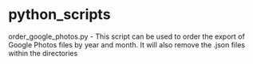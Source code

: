 # python_scripts

order_google_photos.py - This script can be used to order the export of Google Photos files by year and month. It will also remove the .json files within the directories

